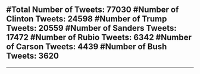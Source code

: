 #Total Number of Tweets: 77030 
#Number of Clinton Tweets: 24598
#Number of Trump Tweets: 20559
#Number of Sanders Tweets: 17472
#Number of Rubio Tweets: 6342
#Number of Carson Tweets: 4439
#Number of Bush Tweets: 3620
---
---
